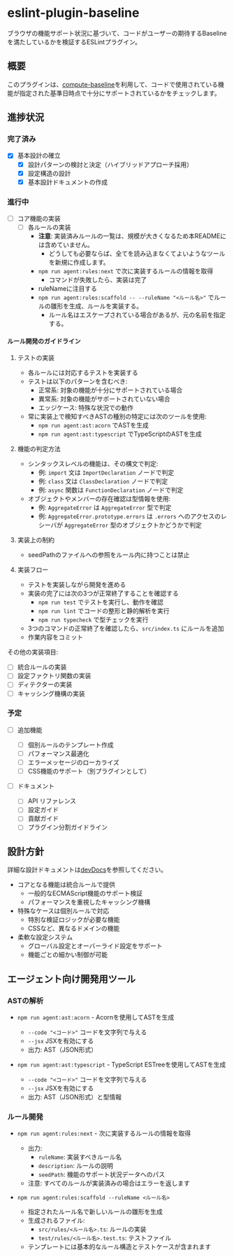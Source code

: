 # eslint-plugin-baseline

ブラウザの機能サポート状況に基づいて、コードがユーザーの期待するBaselineを満たしているかを検証するESLintプラグイン。

## 概要

このプラグインは、[compute-baseline](https://www.npmjs.com/package/compute-baseline)を利用して、コードで使用されている機能が指定された基準日時点で十分にサポートされているかをチェックします。

## 進捗状況

### 完了済み

- [x] 基本設計の確立
  - [x] 設計パターンの検討と決定（ハイブリッドアプローチ採用）
  - [x] 設定構造の設計
  - [x] 基本設計ドキュメントの作成

### 進行中

- [ ] コア機能の実装
  - [ ] 各ルールの実装
    - **注意**: 実装済みルールの一覧は、規模が大きくなるため本READMEには含めていません。
      - どうしても必要ならば、全てを読み込まなくてよいようなツールを新規に作成します。
    - `npm run agent:rules:next` で次に実装するルールの情報を取得
      - コマンドが失敗したら、実装は完了
    - ruleNameに注目する
    - `npm run agent:rules:scaffold -- --ruleName "<ルール名>"` でルールの雛形を生成、ルールを実装する。
      - ルール名はエスケープされている場合があるが、元の名前を指定する。

#### ルール開発のガイドライン

1. テストの実装

   - 各ルールには対応するテストを実装する
   - テストは以下のパターンを含むべき:
     - 正常系: 対象の機能が十分にサポートされている場合
     - 異常系: 対象の機能がサポートされていない場合
     - エッジケース: 特殊な状況での動作
   - 常に実装上で検知すべきASTの種別の特定には次のツールを使用:
     - `npm run agent:ast:acorn` でASTを生成
     - `npm run agent:ast:typescript` でTypeScriptのASTを生成

2. 機能の判定方法

   - シンタックスレベルの機能は、その構文で判定:
     - 例: `import` 文は `ImportDeclaration` ノードで判定
     - 例: `class` 文は `ClassDeclaration` ノードで判定
     - 例: `async` 関数は `FunctionDeclaration` ノードで判定
   - オブジェクトやメンバーの存在確認は型情報を使用:
     - 例: `AggregateError` は `AggregateError` 型で判定
     - 例: `AggregateError.prototype.errors` は `.errors` へのアクセスのレシーバが `AggregateError` 型のオブジェクトかどうかで判定

3. 実装上の制約

   - seedPathのファイルへの参照をルール内に持つことは禁止

4. 実装フロー

   - テストを実装しながら開発を進める
   - 実装の完了には次の3つが正常終了することを確認する
     - `npm run test` でテストを実行し、動作を確認
     - `npm run lint` でコードの整形と静的解析を実行
     - `npm run typecheck` で型チェックを実行
   - 3つのコマンドの正常終了を確認したら、`src/index.ts` にルールを追加
   - 作業内容をコミット

その他の実装項目:

- [ ] 統合ルールの実装
- [ ] 設定ファクトリ関数の実装
- [ ] ディテクターの実装
- [ ] キャッシング機構の実装

### 予定

- [ ] 追加機能

  - [ ] 個別ルールのテンプレート作成
  - [ ] パフォーマンス最適化
  - [ ] エラーメッセージのローカライズ
  - [ ] CSS機能のサポート（別プラグインとして）

- [ ] ドキュメント
  - [ ] API リファレンス
  - [ ] 設定ガイド
  - [ ] 貢献ガイド
  - [ ] プラグイン分割ガイドライン

## 設計方針

詳細な設計ドキュメントは[devDocs](./devDocs)を参照してください。

- コアとなる機能は統合ルールで提供
  - 一般的なECMAScript機能のサポート検証
  - パフォーマンスを重視したキャッシング機構
- 特殊なケースは個別ルールで対応
  - 特別な検証ロジックが必要な機能
  - CSSなど、異なるドメインの機能
- 柔軟な設定システム
  - グローバル設定とオーバーライド設定をサポート
  - 機能ごとの細かい制御が可能

## エージェント向け開発用ツール

### ASTの解析

- `npm run agent:ast:acorn` - Acornを使用してASTを生成

  - `--code "<コード>"` コードを文字列で与える
  - `--jsx` JSXを有効にする
  - 出力: AST（JSON形式）

- `npm run agent:ast:typescript` - TypeScript ESTreeを使用してASTを生成
  - `--code "<コード>"` コードを文字列で与える
  - `--jsx` JSXを有効にする
  - 出力: AST（JSON形式）と型情報

### ルール開発

- `npm run agent:rules:next` - 次に実装するルールの情報を取得

  - 出力:
    - `ruleName`: 実装すべきルール名
    - `description`: ルールの説明
    - `seedPath`: 機能のサポート状況データへのパス
  - 注意: すべてのルールが実装済みの場合はエラーを返します

- `npm run agent:rules:scaffold --ruleName <ルール名>`
  - 指定されたルール名で新しいルールの雛形を生成
  - 生成されるファイル:
    - `src/rules/<ルール名>.ts`: ルールの実装
    - `test/rules/<ルール名>.test.ts`: テストファイル
  - テンプレートには基本的なルール構造とテストケースが含まれます

